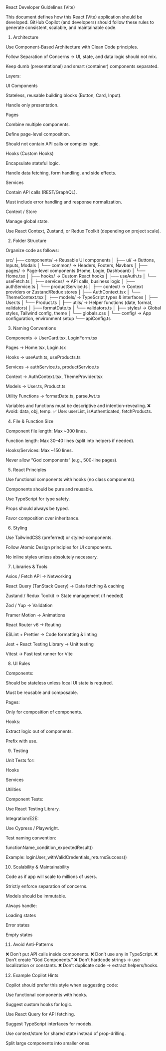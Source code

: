 React Developer Guidelines (Vite)

This document defines how this React (Vite) application should be developed.
GitHub Copilot (and developers) should follow these rules to generate consistent, scalable, and maintainable code.

1. Architecture

Use Component-Based Architecture with Clean Code principles.

Follow Separation of Concerns → UI, state, and data logic should not mix.

Keep dumb (presentational) and smart (container) components separated.

Layers:

UI Components

Stateless, reusable building blocks (Button, Card, Input).

Handle only presentation.

Pages

Combine multiple components.

Define page-level composition.

Should not contain API calls or complex logic.

Hooks (Custom Hooks)

Encapsulate stateful logic.

Handle data fetching, form handling, and side effects.

Services

Contain API calls (REST/GraphQL).

Must include error handling and response normalization.

Context / Store

Manage global state.

Use React Context, Zustand, or Redux Toolkit (depending on project scale).

2. Folder Structure

Organize code as follows:

src/
├── components/ → Reusable UI components
│ ├── ui/ → Buttons, Inputs, Modals
│ └── common/ → Headers, Footers, Navbars
│
├── pages/ → Page-level components (Home, Login, Dashboard)
│ └── Home.tsx
│
├── hooks/ → Custom React hooks
│ ├── useAuth.ts
│ └── useFetch.ts
│
├── services/ → API calls, business logic
│ ├── authService.ts
│ └── productService.ts
│
├── context/ → Context providers or Zustand/Redux stores
│ ├── AuthContext.tsx
│ └── ThemeContext.tsx
│
├── models/ → TypeScript types & interfaces
│ ├── User.ts
│ └── Product.ts
│
├── utils/ → Helper functions (date, format, validators)
│ ├── formatDate.ts
│ └── validators.ts
│
├── styles/ → Global styles, Tailwind config, theme
│ └── globals.css
│
└── config/ → App configuration, environment setup
└── apiConfig.ts

3. Naming Conventions

Components → UserCard.tsx, LoginForm.tsx

Pages → Home.tsx, Login.tsx

Hooks → useAuth.ts, useProducts.ts

Services → authService.ts, productService.ts

Context → AuthContext.tsx, ThemeProvider.tsx

Models → User.ts, Product.ts

Utility Functions → formatDate.ts, parseJwt.ts

Variables and functions must be descriptive and intention-revealing.
❌ Avoid: data, obj, temp.
✅ Use: userList, isAuthenticated, fetchProducts.

4. File & Function Size

Component file length: Max ~300 lines.

Function length: Max 30–40 lines (split into helpers if needed).

Hooks/Services: Max ~150 lines.

Never allow “God components” (e.g., 500-line pages).

5. React Principles

Use functional components with hooks (no class components).

Components should be pure and reusable.

Use TypeScript for type safety.

Props should always be typed.

Favor composition over inheritance.

6. Styling

Use TailwindCSS (preferred) or styled-components.

Follow Atomic Design principles for UI components.

No inline styles unless absolutely necessary.

7. Libraries & Tools

Axios / Fetch API → Networking

React Query (TanStack Query) → Data fetching & caching

Zustand / Redux Toolkit → State management (if needed)

Zod / Yup → Validation

Framer Motion → Animations

React Router v6 → Routing

ESLint + Prettier → Code formatting & linting

Jest + React Testing Library → Unit testing

Vitest → Fast test runner for Vite

8. UI Rules

Components:

Should be stateless unless local UI state is required.

Must be reusable and composable.

Pages:

Only for composition of components.

Hooks:

Extract logic out of components.

Prefix with use.

9. Testing

Unit Tests for:

Hooks

Services

Utilities

Component Tests:

Use React Testing Library.

Integration/E2E:

Use Cypress / Playwright.

Test naming convention:

functionName_condition_expectedResult()

Example:
loginUser_withValidCredentials_returnsSuccess()

10. Scalability & Maintainability

Code as if app will scale to millions of users.

Strictly enforce separation of concerns.

Models should be immutable.

Always handle:

Loading states

Error states

Empty states

11. Avoid Anti-Patterns

❌ Don’t put API calls inside components.
❌ Don’t use any in TypeScript.
❌ Don’t create “God Components.”
❌ Don’t hardcode strings → use localization or constants.
❌ Don’t duplicate code → extract helpers/hooks.

12. Example Copilot Hints

Copilot should prefer this style when suggesting code:

Use functional components with hooks.

Suggest custom hooks for logic.

Use React Query for API fetching.

Suggest TypeScript interfaces for models.

Use context/store for shared state instead of prop-drilling.

Split large components into smaller ones.
